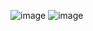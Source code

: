 ![image](https://github.com/user-attachments/assets/ddb2f938-1e12-4d2c-86b7-1924c8ff6afe)
![image](https://github.com/user-attachments/assets/c040f566-620f-4a86-9b5e-d6ca624a0f82)

